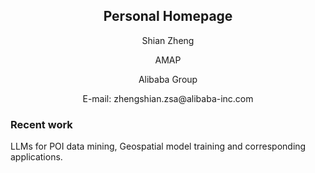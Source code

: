 <h2 align="center">Personal Homepage</h2>
<p align="center">Shian Zheng
<p align="center">AMAP
<p align="center">Alibaba Group
<p align="center">E-mail: zhengshian.zsa@alibaba-inc.com<br>
<h3 align="left">Recent work</h3>
LLMs for POI data mining, Geospatial model training and corresponding applications.
